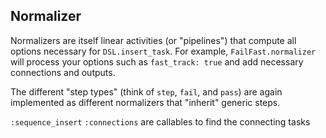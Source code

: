 ## Normalizer

Normalizers are itself linear activities (or "pipelines") that compute all options necessary for `DSL.insert_task`.
For example, `FailFast.normalizer` will process your options such as `fast_track: true` and add necessary connections and outputs.

The different "step types" (think of `step`, `fail`, and `pass`) are again implemented as different normalizers that "inherit" generic steps.


`:sequence_insert`
`:connections` are callables to find the connecting tasks
